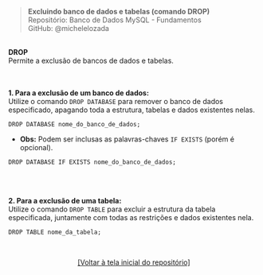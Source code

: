 > **Excluindo banco de dados e tabelas (comando DROP)**     
> Repositório: Banco de Dados MySQL - Fundamentos    
> GitHub: @michelelozada
&nbsp;
     
&nbsp;  
**DROP**    
Permite a exclusão de bancos de dados e tabelas.  
&nbsp;
     
&nbsp;  
**1. Para  a exclusão de um banco de dados:**  
Utilize o comando `DROP DATABASE` para remover o banco de dados especificado, apagando toda a estrutura,
tabelas e dados existentes nelas.
```mysql
DROP DATABASE nome_do_banco_de_dados;
````
* **Obs:** Podem ser inclusas as palavras-chaves `IF EXISTS` (porém é opcional).
````mysql
DROP DATABASE IF EXISTS nome_do_banco_de_dados;
````
&nbsp;
     
&nbsp;  
**2. Para  a exclusão de uma tabela:**    
Utilize o comando `DROP TABLE` para excluir a estrutura da tabela especificada, juntamente com todas as 
restrições e dados existentes nela.
```mysql
DROP TABLE nome_da_tabela;
```

&nbsp;

<div align="center">
<a href="https://github.com/michelelozada/Banco-de-Dados-MySQL-Fundamentos">[Voltar à tela inicial do repositório]</a>
</div>

